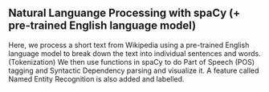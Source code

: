 ## Natural Languange Processing with spaCy (+ pre-trained English language model)

Here, we process a short text from Wikipedia using a pre-trained English language model to break down the text into individual sentences and words. (Tokenization)
We then use functions in spaCy to do Part of Speech (POS) tagging and Syntactic Dependency parsing and visualize it. 
A feature called Named Entity Recognition is also added and labelled.
